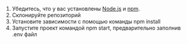 1. Убедитесь, что у вас установлены [Node.js](https://nodejs.org/) и [npm](https://www.npmjs.com/).
2. Склонируйте репозиторий
3. Установите зависимости с помощью команды npm install
4. Запустите проект командой npm start, предварительно заполнив .env файл
